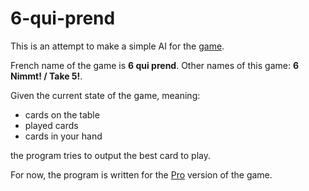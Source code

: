 # 6-qui-prend

This is an attempt to make a simple AI for the [game](https://fr.wikipedia.org/wiki/6_qui_prend_!).

French name of the game is **6 qui prend**.
Other names of this game: **6 Nimmt! / Take 5!**.

Given the current state of the game, meaning:
* cards on the table
* played cards
* cards in your hand

the program tries to output the best card to play.

For now, the program is written for the [Pro](https://fr.wikipedia.org/wiki/6_qui_prend_!#Variante_de_distribution_.C2.AB_Pro_.C2.BB) version of the game.
